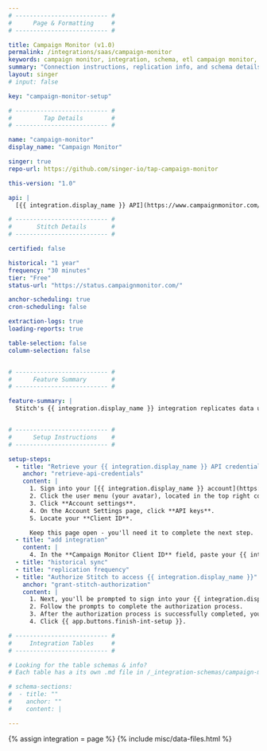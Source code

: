 ```yaml
---
# -------------------------- #
#      Page & Formatting     #
# -------------------------- #

title: Campaign Monitor (v1.0)
permalink: /integrations/saas/campaign-monitor
keywords: campaign monitor, integration, schema, etl campaign monitor, campaign monitor etl, campaign monitor schema
summary: "Connection instructions, replication info, and schema details for Stitch's Campaign Monitor integration."
layout: singer
# input: false

key: "campaign-monitor-setup"

# -------------------------- #
#         Tap Details        #
# -------------------------- #

name: "campaign-monitor"
display_name: "Campaign Monitor"

singer: true 
repo-url: https://github.com/singer-io/tap-campaign-monitor

this-version: "1.0"

api: |
  [{{ integration.display_name }} API](https://www.campaignmonitor.com/api/){:target="new"}

# -------------------------- #
#       Stitch Details       #
# -------------------------- #

certified: false

historical: "1 year"
frequency: "30 minutes"
tier: "Free"
status-url: "https://status.campaignmonitor.com/"

anchor-scheduling: true
cron-scheduling: false

extraction-logs: true
loading-reports: true

table-selection: false
column-selection: false


# -------------------------- #
#      Feature Summary       #
# -------------------------- #

feature-summary: |
  Stitch's {{ integration.display_name }} integration replicates data using the {{ integration.api | flatify }}. Refer to the [Schema](#schema) section for a list of objects available for replication.


# -------------------------- #
#      Setup Instructions    #
# -------------------------- #

setup-steps:
  - title: "Retrieve your {{ integration.display_name }} API credentials"
    anchor: "retrieve-api-credentials"
    content: |
      1. Sign into your [{{ integration.display_name }} account](https://login.createsend.com/){:target="new"}.
      2. Click the user menu (your avatar), located in the top right corner.
      3. Click **Account settings**.
      4. On the Account Settings page, click **API keys**.
      5. Locate your **Client ID**.

      Keep this page open - you'll need it to complete the next step.
  - title: "add integration"
    content: |
      4. In the **Campaign Monitor Client ID** field, paste your {{ integration.display_name }} client ID.
  - title: "historical sync"
  - title: "replication frequency"
  - title: "Authorize Stitch to access {{ integration.display_name }}"
    anchor: "grant-stitch-authorization"
    content: |
      1. Next, you'll be prompted to sign into your {{ integration.display_name }} account.
      2. Follow the prompts to complete the authorization process.
      3. After the authorization process is successfully completed, you'll be directed back to Stitch.
      4. Click {{ app.buttons.finish-int-setup }}.

# -------------------------- #
#     Integration Tables     #
# -------------------------- #

# Looking for the table schemas & info?
# Each table has a its own .md file in /_integration-schemas/campaign-monitor

# schema-sections:
#  - title: ""
#    anchor: ""
#    content: |

---
```

{% assign integration = page %}
{% include misc/data-files.html %}